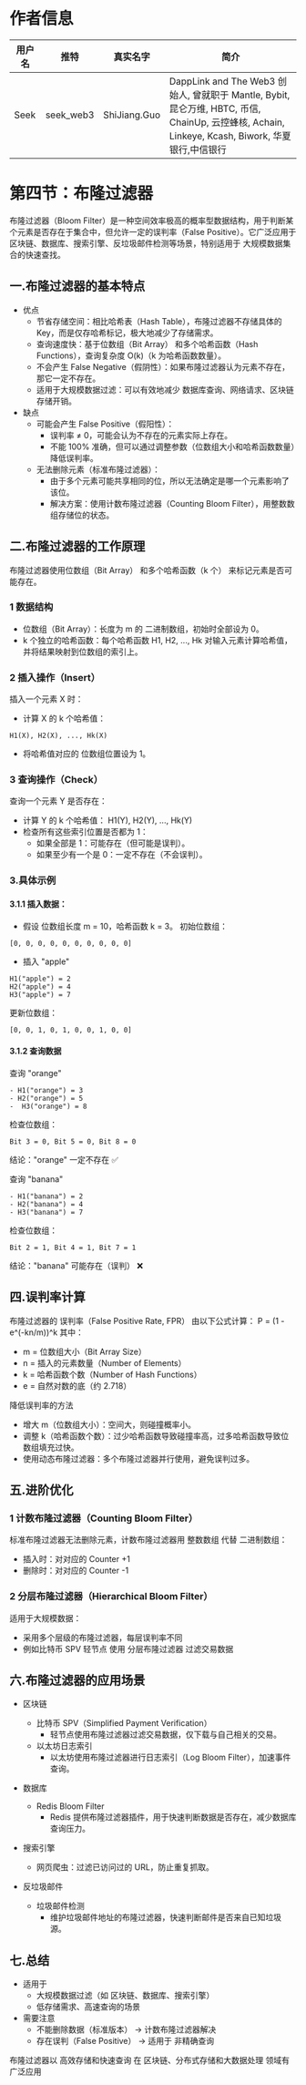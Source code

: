 # 作者信息

| 用户名 | 推特 | 真实名字 | 简介 |
|--------|---------|------|--------|
| Seek | seek_web3 | ShiJiang.Guo | DappLink and The Web3 创始人, 曾就职于 Mantle, Bybit, 昆仑万维, HBTC, 币信, ChainUp, 云控蜂核, Achain, Linkeye, Kcash, Biwork, 华夏银行,中信银行|

# 第四节：布隆过滤器

布隆过滤器（Bloom Filter）是一种空间效率极高的概率型数据结构，用于判断某个元素是否存在于集合中，但允许一定的误判率（False Positive）。它广泛应用于区块链、数据库、搜索引擎、反垃圾邮件检测等场景，特别适用于 大规模数据集合的快速查找。

## 一.布隆过滤器的基本特点
- 优点
  - 节省存储空间：相比哈希表（Hash Table），布隆过滤器不存储具体的 Key，而是仅存哈希标记，极大地减少了存储需求。
  - 查询速度快：基于位数组（Bit Array） 和多个哈希函数（Hash Functions），查询复杂度 O(k)（k 为哈希函数数量）。
  - 不会产生 False Negative（假阴性）：如果布隆过滤器认为元素不存在，那它一定不存在。
  - 适用于大规模数据过滤：可以有效地减少 数据库查询、网络请求、区块链存储开销。
- 缺点
  - 可能会产生 False Positive（假阳性）：
    - 误判率 ≠ 0，可能会认为不存在的元素实际上存在。
    - 不能 100% 准确，但可以通过调整参数（位数组大小和哈希函数数量）降低误判率。
  - 无法删除元素（标准布隆过滤器）：
    - 由于多个元素可能共享相同的位，所以无法确定是哪一个元素影响了该位。
    - 解决方案：使用计数布隆过滤器（Counting Bloom Filter），用整数数组存储位的状态。

## 二.布隆过滤器的工作原理
布隆过滤器使用位数组（Bit Array） 和多个哈希函数（k 个） 来标记元素是否可能存在。

### 1 数据结构
- 位数组（Bit Array）：长度为 m 的 二进制数组，初始时全部设为 0。
- k 个独立的哈希函数：每个哈希函数 H1, H2, ..., Hk 对输入元素计算哈希值，并将结果映射到位数组的索引上。

### 2 插入操作（Insert）
插入一个元素 X 时：
- 计算 X 的 k 个哈希值：
```
H1(X), H2(X), ..., Hk(X)
```
- 将哈希值对应的 位数组位置设为 1。

### 3 查询操作（Check）
查询一个元素 Y 是否存在：
- 计算 Y 的 k 个哈希值：
H1(Y), H2(Y), ..., Hk(Y)
- 检查所有这些索引位置是否都为 1：
  - 如果全部是 1：可能存在（但可能是误判）。
  - 如果至少有一个是 0：一定不存在（不会误判）。

### 3.具体示例

#### 3.1.1 插入数据：
- 假设 位数组长度 m = 10，哈希函数 k = 3。
初始位数组：
```
[0, 0, 0, 0, 0, 0, 0, 0, 0, 0]
```
- 插入 "apple"
```
H1("apple") = 2
H2("apple") = 4
H3("apple") = 7
```
更新位数组：
```
[0, 0, 1, 0, 1, 0, 0, 1, 0, 0]
```

#### 3.1.2 查询数据
查询 "orange"
```
- H1("orange") = 3
- H2("orange") = 5
-  H3("orange") = 8
```
检查位数组：
```
Bit 3 = 0, Bit 5 = 0, Bit 8 = 0
```
结论："orange" 一定不存在 ✅

查询 "banana"
```
- H1("banana") = 2
- H2("banana") = 4
- H3("banana") = 7
```
检查位数组：
```
Bit 2 = 1, Bit 4 = 1, Bit 7 = 1
```
结论："banana" 可能存在（误判） ❌

## 四.误判率计算
布隆过滤器的 误判率（False Positive Rate, FPR） 由以下公式计算：
P = (1 - e^(-kn/m))^k
其中：
- m = 位数组大小（Bit Array Size）
- n = 插入的元素数量（Number of Elements）
- k = 哈希函数个数（Number of Hash Functions）
- e = 自然对数的底（约 2.718）

降低误判率的方法
- 增大 m（位数组大小）：空间大，则碰撞概率小。
- 调整 k（哈希函数个数）：过少哈希函数导致碰撞率高，过多哈希函数导致位数组填充过快。
- 使用动态布隆过滤器：多个布隆过滤器并行使用，避免误判过多。

## 五.进阶优化

### 1 计数布隆过滤器（Counting Bloom Filter）
标准布隆过滤器无法删除元素，计数布隆过滤器用 整数数组 代替 二进制数组：
- 插入时：对对应的 Counter +1
- 删除时：对对应的 Counter -1

### 2 分层布隆过滤器（Hierarchical Bloom Filter）
适用于大规模数据：
- 采用多个层级的布隆过滤器，每层误判率不同
- 例如比特币 SPV 轻节点 使用 分层布隆过滤器 过滤交易数据

## 六.布隆过滤器的应用场景
- 区块链
  - 比特币 SPV（Simplified Payment Verification）
    -  轻节点使用布隆过滤器过滤交易数据，仅下载与自己相关的交易。
  - 以太坊日志索引
    - 以太坊使用布隆过滤器进行日志索引（Log Bloom Filter），加速事件查询。
- 数据库
  - Redis Bloom Filter
    - Redis 提供布隆过滤器插件，用于快速判断数据是否存在，减少数据库查询压力。

- 搜索引擎
  - 网页爬虫：过滤已访问过的 URL，防止重复抓取。

- 反垃圾邮件
  - 垃圾邮件检测
    - 维护垃圾邮件地址的布隆过滤器，快速判断邮件是否来自已知垃圾源。

## 七.总结
- 适用于
  - 大规模数据过滤（如 区块链、数据库、搜索引擎）
  - 低存储需求、高速查询的场景
- 需要注意
  - 不能删除数据（标准版本） → 计数布隆过滤器解决
  - 存在误判（False Positive） → 适用于 非精确查询
  
布隆过滤器以 高效存储和快速查询 在 区块链、分布式存储和大数据处理 领域有广泛应用
